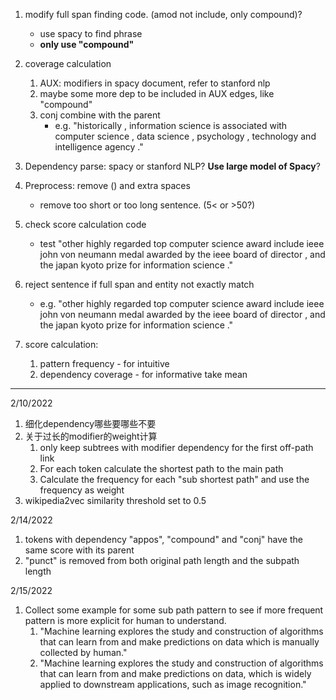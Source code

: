 1. modify full span finding code. (amod not include, only compound)?

   - use spacy to find phrase
   - **only use "compound"**
2. coverage calculation

   1. AUX: modifiers in spacy document, refer to stanford nlp
   2. maybe some more dep to be included in AUX edges, like "compound"
   3. conj combine with the parent
      - e.g. "historically , information science is associated with computer science , data science , psychology , technology and intelligence agency ."
3. Dependency parse: spacy or stanford NLP? **Use large model of Spacy**?
4. Preprocess: remove () and extra spaces

   - remove too short or too long sentence. (5< or >50?)
5. check score calculation code

   - test "other highly regarded top computer science award include ieee john von neumann medal awarded by the ieee board of director , and the japan kyoto prize for information science ."
6. reject sentence if full span and entity not exactly match

   - e.g. "other highly regarded top computer science award include ieee john von neumann medal awarded by the ieee board of director , and the japan kyoto prize for information science ."
7. score calculation:

   1. pattern frequency - for intuitive
   2. dependency coverage - for informative
      take mean

---

2/10/2022

1. 细化dependency哪些要哪些不要
2. 关于过长的modifier的weight计算
   1. only keep subtrees with modifier dependency for the first off-path link
   2. For each token calculate the shortest path to the main path
   3. Calculate the frequency for each "sub shortest path" and use the frequency as weight
3. wikipedia2vec similarity threshold set to 0.5

2/14/2022

1. tokens with dependency "appos", "compound" and "conj" have the same score with its parent
2. "punct" is removed from both original path length and the subpath length

2/15/2022

1. Collect some example for some sub path pattern to see if more frequent pattern is more explicit for human to understand.
   1. "Machine learning explores the study and construction of algorithms that can learn from and make predictions on data which is manually collected by human."
   2. "Machine learning explores the study and construction of algorithms that can learn from and make predictions on data, which is widely applied to downstream applications, such as image recognition."
